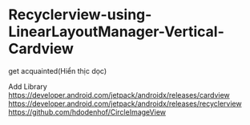 # Recyclerview-using-LinearLayoutManager-Vertical-Cardview
get acquainted(Hiển thịc dọc)



Add Library
https://developer.android.com/jetpack/androidx/releases/cardview
https://developer.android.com/jetpack/androidx/releases/recyclerview
https://github.com/hdodenhof/CircleImageView
